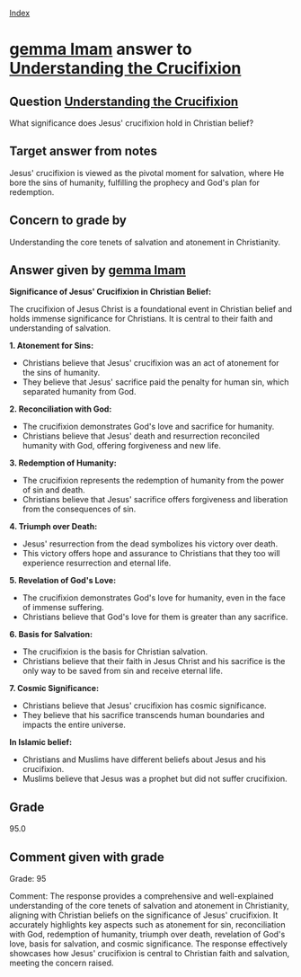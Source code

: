 
[Index](../../index.md)
# [gemma Imam](../../answering_models/gemma_Imam.md) answer to [Understanding the Crucifixion](../../questions/Understanding_the_Crucifixion.md)

## Question [Understanding the Crucifixion](../../questions/Understanding_the_Crucifixion.md)
What significance does Jesus' crucifixion hold in Christian belief?

## Target answer from notes
Jesus' crucifixion is viewed as the pivotal moment for salvation, where He bore the sins of humanity, fulfilling the prophecy and God's plan for redemption.

## Concern to grade by
Understanding the core tenets of salvation and atonement in Christianity.

## Answer given by [gemma Imam](../../answering_models/gemma_Imam.md)
**Significance of Jesus' Crucifixion in Christian Belief:**

The crucifixion of Jesus Christ is a foundational event in Christian belief and holds immense significance for Christians. It is central to their faith and understanding of salvation.

**1. Atonement for Sins:**

* Christians believe that Jesus' crucifixion was an act of atonement for the sins of humanity.
* They believe that Jesus' sacrifice paid the penalty for human sin, which separated humanity from God.

**2. Reconciliation with God:**

* The crucifixion demonstrates God's love and sacrifice for humanity.
* Christians believe that Jesus' death and resurrection reconciled humanity with God, offering forgiveness and new life.

**3. Redemption of Humanity:**

* The crucifixion represents the redemption of humanity from the power of sin and death.
* Christians believe that Jesus' sacrifice offers forgiveness and liberation from the consequences of sin.

**4. Triumph over Death:**

* Jesus' resurrection from the dead symbolizes his victory over death.
* This victory offers hope and assurance to Christians that they too will experience resurrection and eternal life.

**5. Revelation of God's Love:**

* The crucifixion demonstrates God's love for humanity, even in the face of immense suffering.
* Christians believe that God's love for them is greater than any sacrifice.

**6. Basis for Salvation:**

* The crucifixion is the basis for Christian salvation.
* Christians believe that their faith in Jesus Christ and his sacrifice is the only way to be saved from sin and receive eternal life.

**7. Cosmic Significance:**

* Christians believe that Jesus' crucifixion has cosmic significance.
* They believe that his sacrifice transcends human boundaries and impacts the entire universe.

**In Islamic belief:**

* Christians and Muslims have different beliefs about Jesus and his crucifixion.
* Muslims believe that Jesus was a prophet but did not suffer crucifixion.

## Grade
95.0

## Comment given with grade
Grade: 95

Comment: The response provides a comprehensive and well-explained understanding of the core tenets of salvation and atonement in Christianity, aligning with Christian beliefs on the significance of Jesus' crucifixion. It accurately highlights key aspects such as atonement for sin, reconciliation with God, redemption of humanity, triumph over death, revelation of God's love, basis for salvation, and cosmic significance. The response effectively showcases how Jesus' crucifixion is central to Christian faith and salvation, meeting the concern raised.
